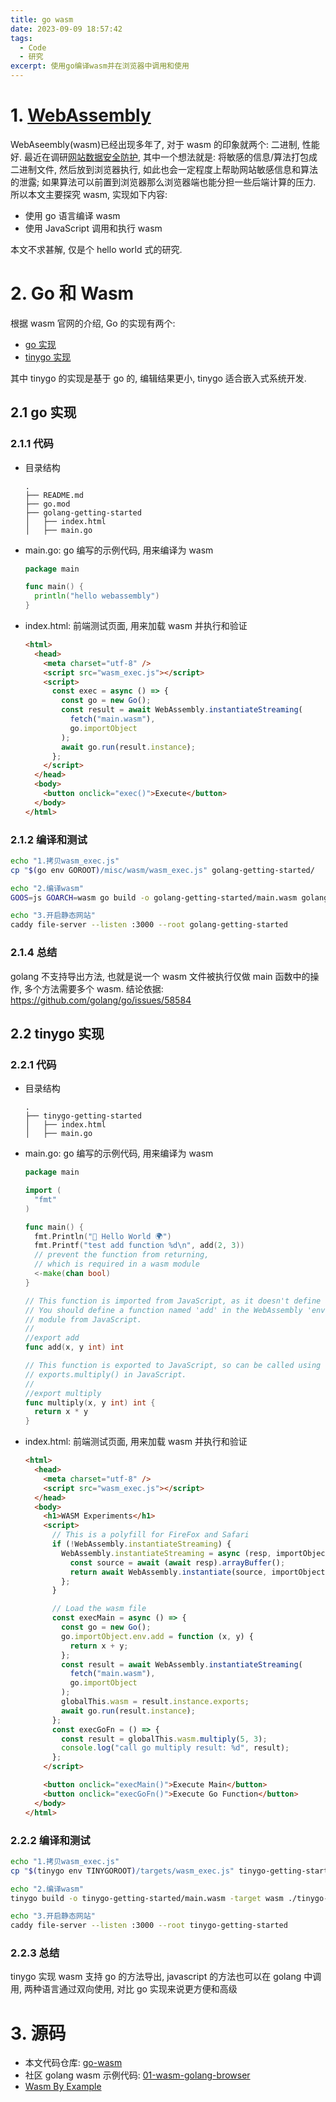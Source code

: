 ```yaml
---
title: go wasm
date: 2023-09-09 18:57:42
tags:
  - Code
  - 研究
excerpt: 使用go编译wasm并在浏览器中调用和使用
---
```


# 1. [WebAssembly](https://webassembly.org/)

WebAseembly(wasm)已经出现多年了, 对于 wasm 的印象就两个: 二进制, 性能好. 最近在调研[网站数据安全防护](https://nnsay.cn/2023/09/05/frontend-security/#more), 其中一个想法就是: 将敏感的信息/算法打包成二进制文件, 然后放到浏览器执行, 如此也会一定程度上帮助网站敏感信息和算法的泄露; 如果算法可以前置到浏览器那么浏览器端也能分担一些后端计算的压力. 所以本文主要探究 wasm, 实现如下内容:

- 使用 go 语言编译 wasm
- 使用 JavaScript 调用和执行 wasm

本文不求甚解, 仅是个 hello world 式的研究.

# 2. Go 和 Wasm

根据 wasm 官网的介绍, Go 的实现有两个:

- [go 实现](https://github.com/golang/go/wiki/WebAssembly#getting-started)
- [tinygo 实现](https://tinygo.org/docs/guides/webassembly/)

其中 tinygo 的实现是基于 go 的, 编辑结果更小, tinygo 适合嵌入式系统开发.

## 2.1 go 实现

### 2.1.1 代码

- 目录结构

  ```
  .
  ├── README.md
  ├── go.mod
  ├── golang-getting-started
  │   ├── index.html
  │   ├── main.go
  ```

- main.go: go 编写的示例代码, 用来编译为 wasm

  ```go
  package main

  func main() {
  	println("hello webassembly")
  }
  ```

- index.html: 前端测试页面, 用来加载 wasm 并执行和验证

  ```html
  <html>
    <head>
      <meta charset="utf-8" />
      <script src="wasm_exec.js"></script>
      <script>
        const exec = async () => {
          const go = new Go();
          const result = await WebAssembly.instantiateStreaming(
            fetch("main.wasm"),
            go.importObject
          );
          await go.run(result.instance);
        };
      </script>
    </head>
    <body>
      <button onclick="exec()">Execute</button>
    </body>
  </html>
  ```

### 2.1.2 编译和测试

```bash
echo "1.拷贝wasm_exec.js"
cp "$(go env GOROOT)/misc/wasm/wasm_exec.js" golang-getting-started/

echo "2.编译wasm"
GOOS=js GOARCH=wasm go build -o golang-getting-started/main.wasm golang-getting-started/main.go

echo "3.开启静态网站"
caddy file-server --listen :3000 --root golang-getting-started
```

### 2.1.4 总结

golang 不支持导出方法, 也就是说一个 wasm 文件被执行仅做 main 函数中的操作, 多个方法需要多个 wasm. 结论依据: https://github.com/golang/go/issues/58584

## 2.2 tinygo 实现

### 2.2.1 代码

- 目录结构

  ```
  .
  ├── tinygo-getting-started
  │   ├── index.html
  │   ├── main.go
  ```

- main.go: go 编写的示例代码, 用来编译为 wasm

  ```go
  package main

  import (
  	"fmt"
  )

  func main() {
  	fmt.Println("👋 Hello World 🌍")
  	fmt.Printf("test add function %d\n", add(2, 3))
  	// prevent the function from returning,
  	// which is required in a wasm module
  	<-make(chan bool)
  }

  // This function is imported from JavaScript, as it doesn't define a body.
  // You should define a function named 'add' in the WebAssembly 'env'
  // module from JavaScript.
  //
  //export add
  func add(x, y int) int

  // This function is exported to JavaScript, so can be called using
  // exports.multiply() in JavaScript.
  //
  //export multiply
  func multiply(x, y int) int {
  	return x * y
  }

  ```

- index.html: 前端测试页面, 用来加载 wasm 并执行和验证

  ```html
  <html>
    <head>
      <meta charset="utf-8" />
      <script src="wasm_exec.js"></script>
    </head>
    <body>
      <h1>WASM Experiments</h1>
      <script>
        // This is a polyfill for FireFox and Safari
        if (!WebAssembly.instantiateStreaming) {
          WebAssembly.instantiateStreaming = async (resp, importObject) => {
            const source = await (await resp).arrayBuffer();
            return await WebAssembly.instantiate(source, importObject);
          };
        }

        // Load the wasm file
        const execMain = async () => {
          const go = new Go();
          go.importObject.env.add = function (x, y) {
            return x + y;
          };
          const result = await WebAssembly.instantiateStreaming(
            fetch("main.wasm"),
            go.importObject
          );
          globalThis.wasm = result.instance.exports;
          await go.run(result.instance);
        };
        const execGoFn = () => {
          const result = globalThis.wasm.multiply(5, 3);
          console.log("call go multiply result: %d", result);
        };
      </script>

      <button onclick="execMain()">Execute Main</button>
      <button onclick="execGoFn()">Execute Go Function</button>
    </body>
  </html>
  ```

### 2.2.2 编译和测试

```bash
echo "1.拷贝wasm_exec.js"
cp "$(tinygo env TINYGOROOT)/targets/wasm_exec.js" tinygo-getting-started/

echo "2.编译wasm"
tinygo build -o tinygo-getting-started/main.wasm -target wasm ./tinygo-getting-started

echo "3.开启静态网站"
caddy file-server --listen :3000 --root tinygo-getting-started

```

### 2.2.3 总结

tinygo 实现 wasm 支持 go 的方法导出, javascript 的方法也可以在 golang 中调用, 两种语言通过双向使用, 对比 go 实现来说更方便和高级

# 3. 源码

- 本文代码仓库: [go-wasm](https://github.com/nnsay/go-wasm)
- 社区 golang wasm 示例代码: [01-wasm-golang-browser](https://gitlab.com/k33g_org/wasm.builders/01-wasm-golang-browser/-/tree/main?ref_type=heads)
- [Wasm By Example](https://wasmbyexample.dev/examples/hello-world/hello-world.go.en-us.html)
